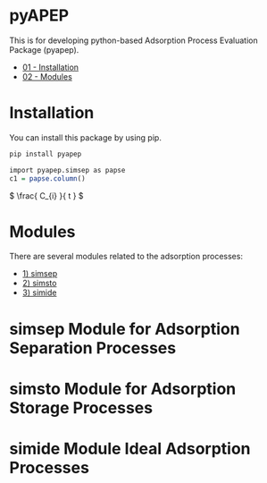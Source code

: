 # pyAPEP
This is for developing python-based Adsorption Process Evaluation Package (pyapep).



- [01 - Installation](https://github.com/sebyga/pyAPEP_v0_0_5#Installation)
- [02 - Modules](https://github.com/sebyga/pyAPEP_v0_0_5#Modules)


# Installation
You can install this package by using pip.
``` r
pip install pyapep
```

``` r
import pyapep.simsep as papse
c1 = papse.column()
```

$ \frac{ C_{i} }{ t } $


# Modules
There are several modules related to the adsorption processes:
- [1) simsep](https://github.com/sebyga/pyAPEP_v0_0_5#simsep-Module-for-Adsorption-Separation-Processes)
- [2) simsto](https://github.com/sebyga/pyAPEP_v0_0_5#simsto-Module-for-Adsorption-Storage-Processes)
- [3) simide](https://github.com/sebyga/pyAPEP_v0_0_5#simide-Module-Ideal-Adsorption-Processes)

# simsep Module for Adsorption Separation Processes

# simsto Module for Adsorption Storage Processes

# simide Module Ideal Adsorption Processes

